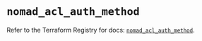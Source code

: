 # `nomad_acl_auth_method`

Refer to the Terraform Registry for docs: [`nomad_acl_auth_method`](https://registry.terraform.io/providers/hashicorp/nomad/2.2.0/docs/resources/acl_auth_method).
